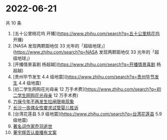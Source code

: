 # 2022-06-21

共 10 条

<!-- BEGIN ZHIHUSEARCH -->
<!-- 最后更新时间 Tue Jun 21 2022 02:11:54 GMT+0800 (China Standard Time) -->
1. [五十公里桃花坞 开播](https://www.zhihu.com/search?q=五十公里桃花坞 开播)
1. [NASA 发现两颗距地仅 33 光年的「超级地球」](https://www.zhihu.com/search?q=NASA 发现两颗距地仅 33 光年的「超级地球」)
1. [开播情景喜剧  杨超越](https://www.zhihu.com/search?q=开播情景喜剧  杨超越)
1. [贵州毕节发生 4.4 级地震](https://www.zhihu.com/search?q=贵州毕节发生 4.4 级地震)
1. [初二学生网购花光母亲 12 万手术费](https://www.zhihu.com/search?q=初二学生网购花光母亲 12 万手术费)
1. [力保今年不再发生拉闸限电现象](https://www.zhihu.com/search?q=力保今年不再发生拉闸限电现象)
1. [长沙一丧偶女性要求试管婴儿胜诉](https://www.zhihu.com/search?q=长沙一丧偶女性要求试管婴儿胜诉)
1. [台湾花莲县 5.9 级地震](https://www.zhihu.com/search?q=台湾花莲县 5.9 级地震)
1. [著名词作家乔羽逝世](https://www.zhihu.com/search?q=著名词作家乔羽逝世)
1. [董宇辉否认直播有文案](https://www.zhihu.com/search?q=董宇辉否认直播有文案)
<!-- END ZHIHUSEARCH -->
